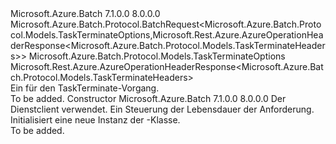 <Type Name="TaskTerminateBatchRequest" FullName="Microsoft.Azure.Batch.Protocol.BatchRequests.TaskTerminateBatchRequest">
  <TypeSignature Language="C#" Value="public class TaskTerminateBatchRequest : Microsoft.Azure.Batch.Protocol.BatchRequest&lt;Microsoft.Azure.Batch.Protocol.Models.TaskTerminateOptions,Microsoft.Rest.Azure.AzureOperationHeaderResponse&lt;Microsoft.Azure.Batch.Protocol.Models.TaskTerminateHeaders&gt;&gt;" />
  <TypeSignature Language="ILAsm" Value=".class public auto ansi beforefieldinit TaskTerminateBatchRequest extends Microsoft.Azure.Batch.Protocol.BatchRequest`2&lt;class Microsoft.Azure.Batch.Protocol.Models.TaskTerminateOptions, class Microsoft.Rest.Azure.AzureOperationHeaderResponse`1&lt;class Microsoft.Azure.Batch.Protocol.Models.TaskTerminateHeaders&gt;&gt;" />
  <TypeSignature Language="DocId" Value="T:Microsoft.Azure.Batch.Protocol.BatchRequests.TaskTerminateBatchRequest" />
  <TypeSignature Language="VB.NET" Value="Public Class TaskTerminateBatchRequest&#xA;Inherits BatchRequest(Of TaskTerminateOptions, AzureOperationHeaderResponse(Of TaskTerminateHeaders))" />
  <TypeSignature Language="F#" Value="type TaskTerminateBatchRequest = class&#xA;    inherit BatchRequest&lt;TaskTerminateOptions, AzureOperationHeaderResponse&lt;TaskTerminateHeaders&gt;&gt;" />
  <AssemblyInfo>
    <AssemblyName>Microsoft.Azure.Batch</AssemblyName>
    <AssemblyVersion>7.1.0.0</AssemblyVersion>
    <AssemblyVersion>8.0.0.0</AssemblyVersion>
  </AssemblyInfo>
  <Base>
    <BaseTypeName>Microsoft.Azure.Batch.Protocol.BatchRequest&lt;Microsoft.Azure.Batch.Protocol.Models.TaskTerminateOptions,Microsoft.Rest.Azure.AzureOperationHeaderResponse&lt;Microsoft.Azure.Batch.Protocol.Models.TaskTerminateHeaders&gt;&gt;</BaseTypeName>
    <BaseTypeArguments>
      <BaseTypeArgument TypeParamName="TOptions">Microsoft.Azure.Batch.Protocol.Models.TaskTerminateOptions</BaseTypeArgument>
      <BaseTypeArgument TypeParamName="TResponse">Microsoft.Rest.Azure.AzureOperationHeaderResponse&lt;Microsoft.Azure.Batch.Protocol.Models.TaskTerminateHeaders&gt;</BaseTypeArgument>
    </BaseTypeArguments>
  </Base>
  <Interfaces />
  <Docs>
    <summary>
            Ein <see cref="T:Microsoft.Azure.Batch.Protocol.IBatchRequest" /> für den TaskTerminate-Vorgang.
            </summary>
    <remarks>To be added.</remarks>
  </Docs>
  <Members>
    <Member MemberName=".ctor">
      <MemberSignature Language="C#" Value="public TaskTerminateBatchRequest (Microsoft.Azure.Batch.Protocol.BatchServiceClient serviceClient, System.Threading.CancellationToken cancellationToken);" />
      <MemberSignature Language="ILAsm" Value=".method public hidebysig specialname rtspecialname instance void .ctor(class Microsoft.Azure.Batch.Protocol.BatchServiceClient serviceClient, valuetype System.Threading.CancellationToken cancellationToken) cil managed" />
      <MemberSignature Language="DocId" Value="M:Microsoft.Azure.Batch.Protocol.BatchRequests.TaskTerminateBatchRequest.#ctor(Microsoft.Azure.Batch.Protocol.BatchServiceClient,System.Threading.CancellationToken)" />
      <MemberSignature Language="F#" Value="new Microsoft.Azure.Batch.Protocol.BatchRequests.TaskTerminateBatchRequest : Microsoft.Azure.Batch.Protocol.BatchServiceClient * System.Threading.CancellationToken -&gt; Microsoft.Azure.Batch.Protocol.BatchRequests.TaskTerminateBatchRequest" Usage="new Microsoft.Azure.Batch.Protocol.BatchRequests.TaskTerminateBatchRequest (serviceClient, cancellationToken)" />
      <MemberType>Constructor</MemberType>
      <AssemblyInfo>
        <AssemblyName>Microsoft.Azure.Batch</AssemblyName>
        <AssemblyVersion>7.1.0.0</AssemblyVersion>
        <AssemblyVersion>8.0.0.0</AssemblyVersion>
      </AssemblyInfo>
      <Parameters>
        <Parameter Name="serviceClient" Type="Microsoft.Azure.Batch.Protocol.BatchServiceClient" />
        <Parameter Name="cancellationToken" Type="System.Threading.CancellationToken" />
      </Parameters>
      <Docs>
        <param name="serviceClient">Der Dienstclient verwendet.</param>
        <param name="cancellationToken">Ein <see cref="T:System.Threading.CancellationToken" /> Steuerung der Lebensdauer der Anforderung.</param>
        <summary>
            Initialisiert eine neue Instanz der <see cref="T:Microsoft.Azure.Batch.Protocol.BatchRequests.TaskTerminateBatchRequest" />-Klasse.
            </summary>
        <remarks>To be added.</remarks>
      </Docs>
    </Member>
  </Members>
</Type>